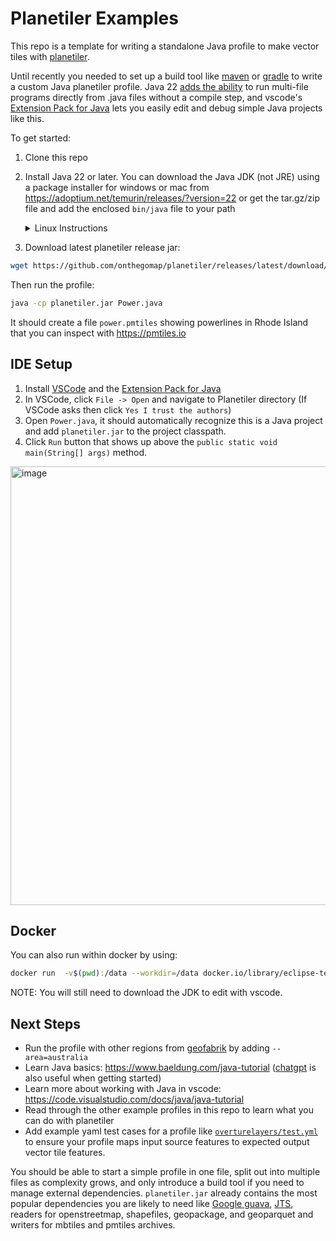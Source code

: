 # Planetiler Examples

This repo is a template for writing a standalone Java profile to make vector tiles with [planetiler](https://github.com/onthegomap/planetiler).

Until recently you needed to set up a build tool like [maven](https://maven.apache.org/) or [gradle](https://gradle.org/) to write a custom Java planetiler profile. Java 22 [adds the ability](https://openjdk.org/jeps/458) to run multi-file programs directly from .java files without a compile step, and vscode's [Extension Pack for Java](https://marketplace.visualstudio.com/items?itemName=vscjava.vscode-java-pack) lets you easily edit and debug simple Java projects like this.

To get started:

1. Clone this repo
2. Install Java 22 or later. You can download the Java JDK (not JRE) using a package installer for windows or mac from https://adoptium.net/temurin/releases/?version=22 or get the tar.gz/zip file and add the enclosed `bin/java` file to your path
   <details>
   <summary>Linux Instructions</summary>

   Download JDK .tar.gz version 22 for your architecture from https://adoptium.net/temurin/releases/?version=22 then:

   ```bash
   tar -xzvf OpenJDK22U-jdk_x64_linux_hotspot_22.0.1_8.tar.gz
   sudo mv jdk-22.0.1+8 /usr/lib/jvm/
   sudo update-alternatives --install /usr/bin/java java /usr/lib/jvm/jdk-22.0.1+8/bin/java 1
   sudo update-alternatives --config java # and select openjdk-22
   ```

   </details>

3. Download latest planetiler release jar:

```bash
wget https://github.com/onthegomap/planetiler/releases/latest/download/planetiler.jar
```

Then run the profile:

```bash
java -cp planetiler.jar Power.java
```

It should create a file `power.pmtiles` showing powerlines in Rhode Island that you can inspect with https://pmtiles.io

## IDE Setup

1. Install [VSCode](https://code.visualstudio.com/download) and the [Extension Pack for Java](https://marketplace.visualstudio.com/items?itemName=vscjava.vscode-java-pack)
1. In VSCode, click `File -> Open` and navigate to Planetiler directory (If VSCode asks then click `Yes I trust the authors`)
1. Open `Power.java`, it should automatically recognize this is a Java project and add `planetiler.jar` to the project classpath.
1. Click `Run` button that shows up above the `public static void main(String[] args)` method.

<img width="702" alt="image" src="https://github.com/onthegomap/planetiler-example/assets/1480504/43f5a03d-54ed-4bf0-8ca2-89c50486b9a0">

## Docker

You can also run within docker by using:

```bash
docker run  -v$(pwd):/data --workdir=/data docker.io/library/eclipse-temurin:22-jdk java -cp planetiler.jar Power.java
```

NOTE: You will still need to download the JDK to edit with vscode.

## Next Steps

- Run the profile with other regions from [geofabrik](https://download.geofabrik.de/) by adding `--area=australia`
- Learn Java basics: https://www.baeldung.com/java-tutorial ([chatgpt](https://chat.openai.com/) is also useful when getting started)
- Learn more about working with Java in vscode: https://code.visualstudio.com/docs/java/java-tutorial
- Read through the other example profiles in this repo to learn what you can do with planetiler
- Add example yaml test cases for a profile like [`overturelayers/test.yml`](./overturelayers/tests.yml) to ensure your profile maps input source features to expected output vector tile features.

You should be able to start a simple profile in one file, split out into multiple files as complexity grows, and only introduce a build tool if you need to manage external dependencies. `planetiler.jar` already contains the most popular dependencies you are likely to need like [Google guava](https://github.com/google/guava), [JTS](https://github.com/locationtech/jts), readers for openstreetmap, shapefiles, geopackage, and geoparquet and writers for mbtiles and pmtiles archives.
